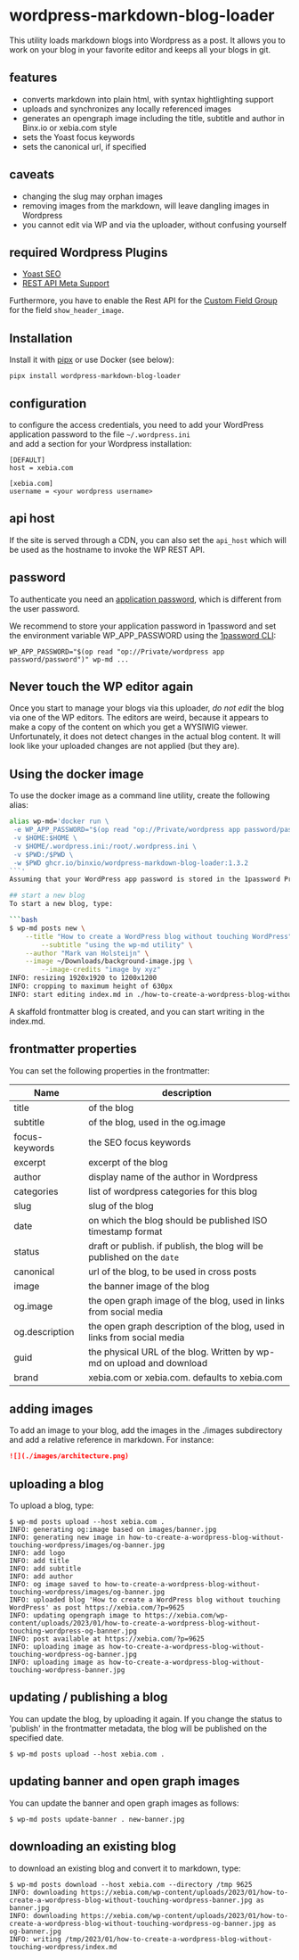 # wordpress-markdown-blog-loader
This utility loads markdown blogs into Wordpress as a post. It allows you to work on your blog
in your favorite editor and keeps all your blogs in git.

## features
- converts markdown into plain html, with syntax hightlighting support
- uploads and synchronizes any locally referenced images
- generates an opengraph image including the title, subtitle and author in Binx.io or xebia.com style
- sets the Yoast focus keywords
- sets the canonical url, if specified

## caveats
- changing the slug may orphan images
- removing images from the markdown, will leave dangling images in Wordpress
- you cannot edit via WP and via the uploader, without confusing yourself

## required Wordpress Plugins

- [Yoast SEO](https://wordpress.org/plugins/wordpress-seo/)
- [REST API Meta Support](https://wordpress.org/plugins/rest-api-meta-support/)

Furthermore, you have to enable the Rest API for the [Custom Field Group](https://www.advancedcustomfields.com/resources/wp-rest-api-integration/#enabling-the-rest-api-for-your-acf-fields) for the field `show_header_image`.

## Installation
Install it with [pipx](https://pypa.github.io/pipx/) or use Docker (see below):
```shell
pipx install wordpress-markdown-blog-loader
```

## configuration
to configure the access credentials, you need to add your WordPress application password to the file `~/.wordpress.ini`  
and add a section for your Wordpress installation:

```
[DEFAULT]
host = xebia.com

[xebia.com]
username = <your wordpress username>
```

## api host
If the site is served through a CDN, you can also set the `api_host` which will be used as the hostname to invoke the WP REST API. 

## password
To authenticate you need an [application password](https://wordpress.com/support/security/two-step-authentication/application-specific-passwords/), which is different from the user password.

We recommend to store  your application password in 1password and set the environment variable
  WP_APP_PASSWORD using the [1password CLI](https://developer.1password.com/docs/cli):

```shell
WP_APP_PASSWORD="$(op read "op://Private/wordpress app password/password")" wp-md ...
```

## Never touch the WP editor again

Once you start to manage your blogs via this uploader, *do not edit* the blog via one of the WP editors. The editors are weird,
because it appears to make a copy of the content on which you get a WYSIWIG viewer. Unfortunately, it does not detect changes
in the actual blog content. It will look like your uploaded changes are not applied (but they are).

## Using the docker image
To use the docker image as a command line utility, create the following alias:

```bash
alias wp-md='docker run \
 -e WP_APP_PASSWORD="$(op read "op://Private/wordpress app password/password")" \
 -v $HOME:$HOME \
 -v $HOME/.wordpress.ini:/root/.wordpress.ini \
 -v $PWD:/$PWD \
 -w $PWD ghcr.io/binxio/wordpress-markdown-blog-loader:1.3.2
```'
Assuming that your WordPress app password is stored in the 1password Private vault under the name `wordpress app password`

## start a new blog
To start a new blog, type:

```bash
$ wp-md posts new \
	--title "How to create a WordPress blog without touching WordPress" \
        --subtitle "using the wp-md utility" \
	--author "Mark van Holsteijn" \
	--image ~/Downloads/background-image.jpg \
        --image-credits "image by xyz"
INFO: resizing 1920x1920 to 1200x1200
INFO: cropping to maximum height of 630px
INFO: start editing index.md in ./how-to-create-a-wordpress-blog-without-touching-wordpress
```

A skaffold frontmatter blog is created, and you can start writing in the index.md.

##  frontmatter properties
You can set the following properties in the frontmatter:

| Name           | description                                                             |
|----------------|-------------------------------------------------------------------------|
| title          | of the blog                                                             |
| subtitle       | of the blog, used in the og.image                                       |
| focus-keywords | the SEO focus keywords
| excerpt        | excerpt of the blog                                                     |
| author         | display name of the author in Wordpress                                 |
| categories     | list of wordpress categories for this blog                              |
| slug           | slug of the blog                                                        |
| date           | on which the blog should be published ISO timestamp format              |
| status         | draft or publish. if publish, the blog will be published on the `date`  |
| canonical      | url of the blog, to be used in cross posts                              |
| image          | the banner image of the blog                                            |
| og.image       | the open graph image of the blog, used in links from social media       |
| og.description | the open graph description of the blog, used in links from social media |
| guid           | the physical URL of the blog. Written by wp-md on upload and download   |
| brand          | xebia.com or xebia.com. defaults to xebia.com                             |


## adding images
To add an image to your blog, add the images in the ./images subdirectory and add a relative reference in markdown. For instance:

```markdown
![](./images/architecture.png)
```

## uploading a blog
To upload a blog, type:

```
$ wp-md posts upload --host xebia.com .
INFO: generating og:image based on images/banner.jpg
INFO: generating new image in how-to-create-a-wordpress-blog-without-touching-wordpress/images/og-banner.jpg
INFO: add logo
INFO: add title
INFO: add subtitle
INFO: add author
INFO: og image saved to how-to-create-a-wordpress-blog-without-touching-wordpress/images/og-banner.jpg
INFO: uploaded blog 'How to create a WordPress blog without touching WordPress' as post https://xebia.com/?p=9625
INFO: updating opengraph image to https://xebia.com/wp-content/uploads/2023/01/how-to-create-a-wordpress-blog-without-touching-wordpress-og-banner.jpg
INFO: post available at https://xebia.com/?p=9625
INFO: uploading image as how-to-create-a-wordpress-blog-without-touching-wordpress-og-banner.jpg
INFO: uploading image as how-to-create-a-wordpress-blog-without-touching-wordpress-banner.jpg
```

## updating / publishing a blog
You can update the blog, by uploading it again.  If you change the status to 'publish' in the frontmatter metadata,
the blog will be published on the specified date.

```
$ wp-md posts upload --host xebia.com .
```

## updating banner and open graph images
You can update the banner and open graph images as follows:

```
$ wp-md posts update-banner . new-banner.jpg
```

## downloading an existing blog
to download an existing blog and convert it to markdown, type:

```
$ wp-md posts download --host xebia.com --directory /tmp 9625
INFO: downloading https://xebia.com/wp-content/uploads/2023/01/how-to-create-a-wordpress-blog-without-touching-wordpress-banner.jpg as banner.jpg
INFO: downloading https://xebia.com/wp-content/uploads/2023/01/how-to-create-a-wordpress-blog-without-touching-wordpress-og-banner.jpg as og-banner.jpg
INFO: writing /tmp/2023/01/how-to-create-a-wordpress-blog-without-touching-wordpress/index.md
```

